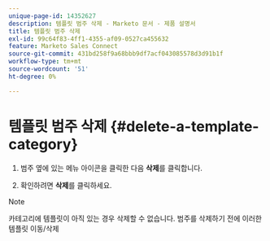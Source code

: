 ```yaml
---
unique-page-id: 14352627
description: 템플릿 범주 삭제 - Marketo 문서 - 제품 설명서
title: 템플릿 범주 삭제
exl-id: 99c64f83-4ff1-4355-af09-0527ca455632
feature: Marketo Sales Connect
source-git-commit: 431bd258f9a68bbb9df7acf043085578d3d91b1f
workflow-type: tm+mt
source-wordcount: '51'
ht-degree: 0%

---
```


# 템플릿 범주 삭제 {#delete-a-template-category}

1. 범주 옆에 있는 메뉴 아이콘을 클릭한 다음 **삭제**&#x200B;를 클릭합니다.

1. 확인하려면 **삭제**&#x200B;를 클릭하세요.

>[!NOTE]
>
>카테고리에 템플릿이 아직 있는 경우 삭제할 수 없습니다. 범주를 삭제하기 전에 이러한 템플릿 이동/삭제
